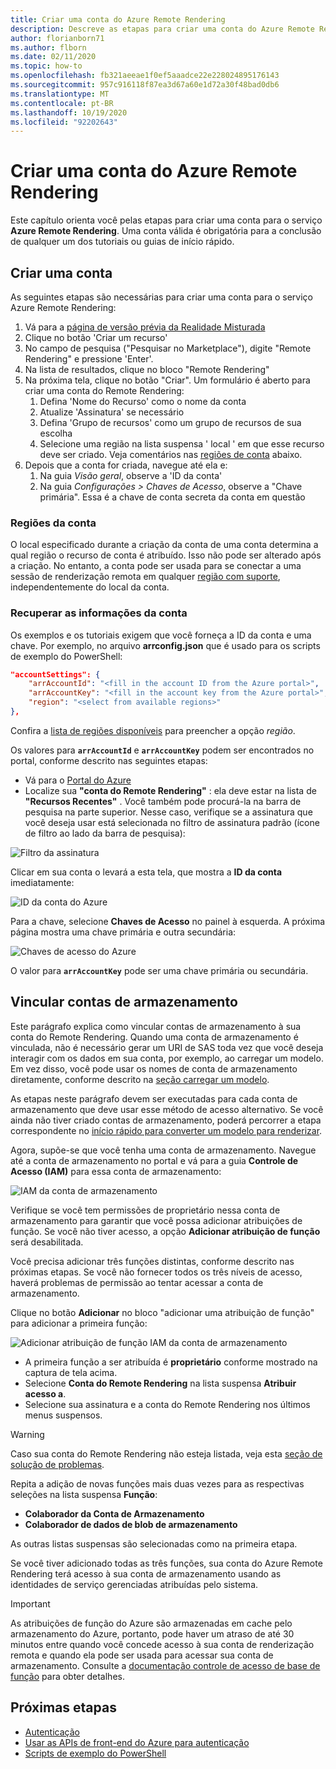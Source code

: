 ```yaml
---
title: Criar uma conta do Azure Remote Rendering
description: Descreve as etapas para criar uma conta do Azure Remote Rendering
author: florianborn71
ms.author: flborn
ms.date: 02/11/2020
ms.topic: how-to
ms.openlocfilehash: fb321aeeae1f0ef5aaadce22e228024895176143
ms.sourcegitcommit: 957c916118f87ea3d67a60e1d72a30f48bad0db6
ms.translationtype: MT
ms.contentlocale: pt-BR
ms.lasthandoff: 10/19/2020
ms.locfileid: "92202643"
---
```

# <a name="create-an-azure-remote-rendering-account"></a>Criar uma conta do Azure Remote Rendering

Este capítulo orienta você pelas etapas para criar uma conta para o serviço **Azure Remote Rendering**. Uma conta válida é obrigatória para a conclusão de qualquer um dos tutoriais ou guias de início rápido.

## <a name="create-an-account"></a>Criar uma conta

As seguintes etapas são necessárias para criar uma conta para o serviço Azure Remote Rendering:

1. Vá para a [página de versão prévia da Realidade Misturada](https://aka.ms/MixedRealityPrivatePreview)
1. Clique no botão 'Criar um recurso'
1. No campo de pesquisa ("Pesquisar no Marketplace"), digite "Remote Rendering" e pressione 'Enter'.
1. Na lista de resultados, clique no bloco "Remote Rendering"
1. Na próxima tela, clique no botão "Criar". Um formulário é aberto para criar uma conta do Remote Rendering:
    1. Defina 'Nome do Recurso' como o nome da conta
    1. Atualize 'Assinatura' se necessário
    1. Defina 'Grupo de recursos' como um grupo de recursos de sua escolha
    1. Selecione uma região na lista suspensa ' local ' em que esse recurso deve ser criado. Veja comentários nas [regiões de conta](create-an-account.md#account-regions) abaixo.
1. Depois que a conta for criada, navegue até ela e:
    1. Na guia *Visão geral*, observe a 'ID da conta'
    1. Na guia *Configurações > Chaves de Acesso*, observe a "Chave primária". Essa é a chave de conta secreta da conta em questão

### <a name="account-regions"></a>Regiões da conta
O local especificado durante a criação da conta de uma conta determina a qual região o recurso de conta é atribuído. Isso não pode ser alterado após a criação. No entanto, a conta pode ser usada para se conectar a uma sessão de renderização remota em qualquer [região com suporte](./../reference/regions.md), independentemente do local da conta.

### <a name="retrieve-the-account-information"></a>Recuperar as informações da conta

Os exemplos e os tutoriais exigem que você forneça a ID da conta e uma chave. Por exemplo, no arquivo **arrconfig.json** que é usado para os scripts de exemplo do PowerShell:

```json
"accountSettings": {
    "arrAccountId": "<fill in the account ID from the Azure portal>",
    "arrAccountKey": "<fill in the account key from the Azure portal>",
    "region": "<select from available regions>"
},
```

Confira a [lista de regiões disponíveis](../reference/regions.md) para preencher a opção *região*.

Os valores para **`arrAccountId`** e **`arrAccountKey`** podem ser encontrados no portal, conforme descrito nas seguintes etapas:

* Vá para o [Portal do Azure](https://www.portal.azure.com)
* Localize sua **"conta do Remote Rendering"** : ela deve estar na lista de **"Recursos Recentes"** . Você também pode procurá-la na barra de pesquisa na parte superior. Nesse caso, verifique se a assinatura que você deseja usar está selecionada no filtro de assinatura padrão (ícone de filtro ao lado da barra de pesquisa):

![Filtro da assinatura](./media/azure-subscription-filter.png)

Clicar em sua conta o levará a esta tela, que mostra a **ID da conta** imediatamente:

![ID da conta do Azure](./media/azure-account-id.png)

Para a chave, selecione **Chaves de Acesso** no painel à esquerda. A próxima página mostra uma chave primária e outra secundária:

![Chaves de acesso do Azure](./media/azure-account-primary-key.png)

O valor para **`arrAccountKey`** pode ser uma chave primária ou secundária.

## <a name="link-storage-accounts"></a>Vincular contas de armazenamento

Este parágrafo explica como vincular contas de armazenamento à sua conta do Remote Rendering. Quando uma conta de armazenamento é vinculada, não é necessário gerar um URI de SAS toda vez que você deseja interagir com os dados em sua conta, por exemplo, ao carregar um modelo. Em vez disso, você pode usar os nomes de conta de armazenamento diretamente, conforme descrito na [seção carregar um modelo](../concepts/models.md#loading-models).

As etapas neste parágrafo devem ser executadas para cada conta de armazenamento que deve usar esse método de acesso alternativo. Se você ainda não tiver criado contas de armazenamento, poderá percorrer a etapa correspondente no [início rápido para converter um modelo para renderizar](../quickstarts/convert-model.md#storage-account-creation).

Agora, supõe-se que você tenha uma conta de armazenamento. Navegue até a conta de armazenamento no portal e vá para a guia **Controle de Acesso (IAM)** para essa conta de armazenamento:

![IAM da conta de armazenamento](./media/azure-storage-account.png)

 Verifique se você tem permissões de proprietário nessa conta de armazenamento para garantir que você possa adicionar atribuições de função. Se você não tiver acesso, a opção **Adicionar atribuição de função** será desabilitada.

 Você precisa adicionar três funções distintas, conforme descrito nas próximas etapas. Se você não fornecer todos os três níveis de acesso, haverá problemas de permissão ao tentar acessar a conta de armazenamento.

 Clique no botão **Adicionar** no bloco "adicionar uma atribuição de função" para adicionar a primeira função:

![Adicionar atribuição de função IAM da conta de armazenamento](./media/azure-add-role-assignment.png)

* A primeira função a ser atribuída é **proprietário** conforme mostrado na captura de tela acima.
* Selecione **Conta do Remote Rendering** na lista suspensa **Atribuir acesso a**.
* Selecione sua assinatura e a conta do Remote Rendering nos últimos menus suspensos.

> [!WARNING]
> Caso sua conta do Remote Rendering não esteja listada, veja esta [seção de solução de problemas](../resources/troubleshoot.md#cant-link-storage-account-to-arr-account).

Repita a adição de novas funções mais duas vezes para as respectivas seleções na lista suspensa **Função**:

* **Colaborador da Conta de Armazenamento**
* **Colaborador de dados de blob de armazenamento**

As outras listas suspensas são selecionadas como na primeira etapa.

Se você tiver adicionado todas as três funções, sua conta do Azure Remote Rendering terá acesso à sua conta de armazenamento usando as identidades de serviço gerenciadas atribuídas pelo sistema.
> [!IMPORTANT]
> As atribuições de função do Azure são armazenadas em cache pelo armazenamento do Azure, portanto, pode haver um atraso de até 30 minutos entre quando você concede acesso à sua conta de renderização remota e quando ela pode ser usada para acessar sua conta de armazenamento. Consulte a [documentação controle de acesso de base de função](../../role-based-access-control/troubleshooting.md#role-assignment-changes-are-not-being-detected) para obter detalhes.

## <a name="next-steps"></a>Próximas etapas

* [Autenticação](authentication.md)
* [Usar as APIs de front-end do Azure para autenticação](frontend-apis.md)
* [Scripts de exemplo do PowerShell](../samples/powershell-example-scripts.md)